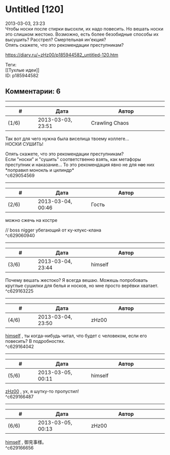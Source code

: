 Untitled [120]
==============

  
2013-03-03, 23:23  
 Чтобы носки после стирки высохли, их надо повесить. Но вешать носки это слишком жестоко. Возможно, есть более безобидные способы их высушить? Расстрел? Смертельная ин'екция?   
  Опять скажете, что это рекомендации преступникам?    
  
<https://diary.ru/~zHz00/p185944582_untitled-120.htm>  
  
Теги:  
[[Тухлые идеи]]  
ID: p185944582  


Комментарии: 6
--------------

  


---



|         #         |              Дата              |                     Автор                     |           ID           |
| --- | --- | --- | --- |
| (1/6) | 2013-03-03, 23:51 | Crawling Chaos | c629054569 |

  
 Так вот для чего нужна была виселица твоему коллеге...   
 НОСКИ СУШИТЬ!   
   
  Опять скажете, что это рекомендации преступникам?    
 Если "носки" и "сушить" соответственно взять, как метафоры преступник и наказание... То это рекомендация явно не для  ~~нас~~  них \*поправил монокль и цилиндр\*   
 ^c629054569

---



|         #         |              Дата              |                     Автор                     |           ID           |
| --- | --- | --- | --- |
| (2/6) | 2013-03-04, 00:46 | Гость | c629060940 |

  
 можно сжечь на костре   
   
 // boss nigger убегающий от ку-клукс-клана   
 ^c629060940

---



|         #         |              Дата              |                     Автор                     |           ID           |
| --- | --- | --- | --- |
| (3/6) | 2013-03-04, 23:44 | himself | c629163225 |

  
 Почему вешать жестоко? Я всегда вешаю. Можешь попробовать круглые сушилки для белья и носков, но мне просто верёвки хватает.   
 ^c629163225

---



|         #         |              Дата              |                     Автор                     |           ID           |
| --- | --- | --- | --- |
| (4/6) | 2013-03-04, 23:50 | zHz00 | c629164042 |

  
  [himself](http://himself.diary.ru "void")  , ты когда-нибудь читал, что будет с человеком, если его повесить? В подробностях.   
 ^c629164042

---



|         #         |              Дата              |                     Автор                     |           ID           |
| --- | --- | --- | --- |
| (5/6) | 2013-03-05, 00:11 | himself | c629166487 |

  
  [zHz00](https://zHz00.diary.ru "Untitled")  , ух, я шутку-то пропустил!   
 ^c629166487

---



|         #         |              Дата              |                     Автор                     |           ID           |
| --- | --- | --- | --- |
| (6/6) | 2013-03-05, 00:13 | zHz00 | c629166656 |

  
  [himself](http://himself.diary.ru "void")  , 御見事様。   
 ^c629166656